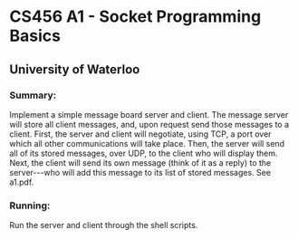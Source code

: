 # CS456 A1 - Socket Programming Basics
## University of Waterloo

### Summary:

Implement a simple message board server and client. The message server will store all client
messages, and, upon request send those messages to a client. First, the server and client will
negotiate, using TCP, a port over which all other communications will take place. Then, the
server will send all of its stored messages, over UDP, to the client who will display them. Next,
the client will send its own message (think of it as a reply) to the server---who will add this
message to its list of stored messages. See a1.pdf.

### Running:

Run the server and client through the shell scripts.
